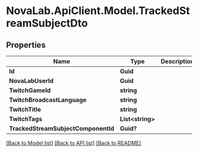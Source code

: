 # NovaLab.ApiClient.Model.TrackedStreamSubjectDto

## Properties

Name | Type | Description | Notes
------------ | ------------- | ------------- | -------------
**Id** | **Guid** |  | [optional] 
**NovaLabUserId** | **Guid** |  | [optional] 
**TwitchGameId** | **string** |  | [optional] 
**TwitchBroadcastLanguage** | **string** |  | [optional] 
**TwitchTitle** | **string** |  | [optional] 
**TwitchTags** | **List&lt;string&gt;** |  | [optional] 
**TrackedStreamSubjectComponentId** | **Guid?** |  | [optional] 

[[Back to Model list]](../README.md#documentation-for-models) [[Back to API list]](../README.md#documentation-for-api-endpoints) [[Back to README]](../README.md)

